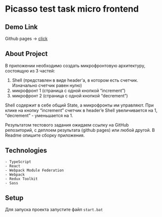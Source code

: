 # Picasso test task micro frontend

## Demo Link
Github pages -> [click](https://xlebyshk.github.io/picasso-test-task-mf/)

## About Project

В приложении необходимо создать микрофронтовую архитектуру, состоящую из 3 частей:
1. Shell (представлен в виде header’а, в котором есть счетчик. Изначально счетчик равен нулю)
2. микрофронт 1 (страница с одной кнопкой “increment”)
3. микрофронт 2 (страница с одной кнопкой “decrement”)

Shell содержит в себе общий State, а микрофронты им управляют. При клике на кнопку “increment”
счетчик в header’e Shell увеличивается на 1, “decrement” - уменьшается на 1.

Результатом тестового задания ожидаем ссылку на GitHub репозиторий, с деплоем результата (github pages) или любой другой. В Readme опишите сборку приложения.

## Technologies
    - TypeScript
    - React
    - Webpack Module Federation
    - Webpack
    - Redux Toolkit
    - Sass

## Setup
Для запуска проекта запустите файл `start.bat`
